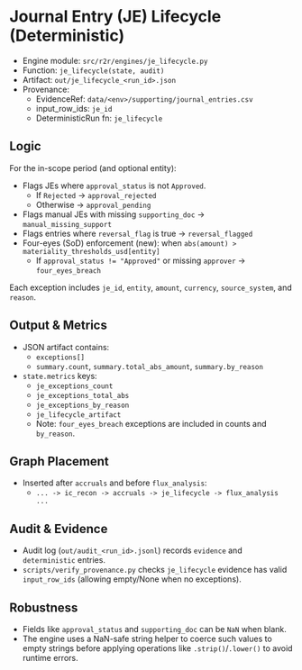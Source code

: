 # Journal Entry (JE) Lifecycle (Deterministic)

- Engine module: `src/r2r/engines/je_lifecycle.py`
- Function: `je_lifecycle(state, audit)`
- Artifact: `out/je_lifecycle_<run_id>.json`
- Provenance:
  - EvidenceRef: `data/<env>/supporting/journal_entries.csv`
  - input_row_ids: `je_id`
  - DeterministicRun fn: `je_lifecycle`

## Logic

For the in-scope period (and optional entity):
- Flags JEs where `approval_status` is not `Approved`.
  - If `Rejected` → `approval_rejected`
  - Otherwise → `approval_pending`
- Flags manual JEs with missing `supporting_doc` → `manual_missing_support`
- Flags entries where `reversal_flag` is true → `reversal_flagged`
- Four-eyes (SoD) enforcement (new): when `abs(amount) > materiality_thresholds_usd[entity]`
  - If `approval_status != "Approved"` or missing `approver` → `four_eyes_breach`

Each exception includes `je_id`, `entity`, `amount`, `currency`, `source_system`, and `reason`.

## Output & Metrics

- JSON artifact contains:
  - `exceptions[]`
  - `summary.count`, `summary.total_abs_amount`, `summary.by_reason`
- `state.metrics` keys:
  - `je_exceptions_count`
  - `je_exceptions_total_abs`
  - `je_exceptions_by_reason`
  - `je_lifecycle_artifact`
  - Note: `four_eyes_breach` exceptions are included in counts and `by_reason`.

## Graph Placement

- Inserted after `accruals` and before `flux_analysis`:
  - `... -> ic_recon -> accruals -> je_lifecycle -> flux_analysis ...`

## Audit & Evidence

- Audit log (`out/audit_<run_id>.jsonl`) records `evidence` and `deterministic` entries.
- `scripts/verify_provenance.py` checks `je_lifecycle` evidence has valid `input_row_ids` (allowing empty/None when no exceptions).

## Robustness

- Fields like `approval_status` and `supporting_doc` can be `NaN` when blank.
- The engine uses a NaN-safe string helper to coerce such values to empty strings before
  applying operations like `.strip()`/`.lower()` to avoid runtime errors.
